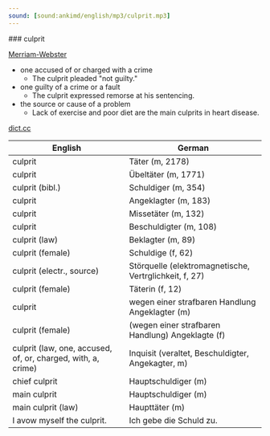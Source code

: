 ```yaml
---
sound: [sound:ankimd/english/mp3/culprit.mp3]
---
```


\### culprit

[Merriam-Webster](https://www.merriam-webster.com/dictionary/culprit)

- one accused of or charged with a crime
    - The culprit pleaded "not guilty."
- one guilty of a crime or a fault
    - The culprit expressed remorse at his sentencing.
- the source or cause of a problem
    - Lack of exercise and poor diet are the main culprits in heart disease.

[dict.cc](https://www.dict.cc/culprit)

| English        | German       |
| -------------- | ------------ |
| culprit | Täter (m, 2178) |
| culprit | Übeltäter (m, 1771) |
| culprit (bibl.) | Schuldiger (m, 354) |
| culprit | Angeklagter (m, 183) |
| culprit | Missetäter (m, 132) |
| culprit | Beschuldigter (m, 108) |
| culprit (law) | Beklagter (m, 89) |
| culprit (female) | Schuldige (f, 62) |
| culprit (electr., source) | Störquelle (elektromagnetische, Vertrglichkeit, f, 27) |
| culprit (female) | Täterin (f, 12) |
| culprit | wegen einer strafbaren Handlung Angeklagter (m) |
| culprit (female) | (wegen einer strafbaren Handlung) Angeklagte (f) |
| culprit (law, one, accused, of, or, charged, with, a, crime) | Inquisit (veraltet, Beschuldigter, Angekagter, m) |
| chief culprit | Hauptschuldiger (m) |
| main culprit | Hauptschuldiger (m) |
| main culprit (law) | Haupttäter (m) |
| I avow myself the culprit. | Ich gebe die Schuld zu. |
